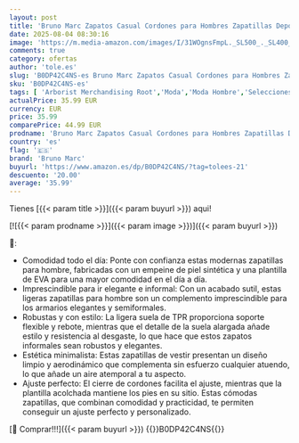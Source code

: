 ```yaml
---
layout: post
title: 'Bruno Marc Zapatos Casual Cordones para Hombres Zapatillas Deportivas de Moda Sneakers Size 43.5 Blanco BMUMFN2506'
date: 2025-08-04 08:30:16
image: 'https://m.media-amazon.com/images/I/31WOgnsFmpL._SL500_._SL400_.jpg'
comments: true
category: ofertas
author: 'tole.es'
slug: 'B0DP42C4NS-es Bruno Marc Zapatos Casual Cordones para Hombres Zapatillas...'
sku: 'B0DP42C4NS-es'
tags: [ 'Arborist Merchandising Root','Moda','Moda Hombre','Selecciones de moda que son tendencia esta semana','Self Service','Special Features Stores','Zapatillas casual para hombre','Zapatillas deportivas y de moda para hombre','Zapatos para hombre','bruno marc','c8538d25-3af9-48d3-aeff-5f3ce5572a36_0','c8538d25-3af9-48d3-aeff-5f3ce5572a36_3301','zapatos','🇪🇸', ]
actualPrice: 35.99 EUR
currency: EUR
price: 35.99
comparePrice: 44.99 EUR
prodname: 'Bruno Marc Zapatos Casual Cordones para Hombres Zapatillas Deportivas de Moda Sneakers Size 43.5 Blanco BMUMFN2506'
country: 'es'
flag: '🇪🇸'
brand: 'Bruno Marc'
buyurl: 'https://www.amazon.es/dp/B0DP42C4NS/?tag=tolees-21'
descuento: '20.00'
average: '35.99'
---
```


Tienes [{{< param title >}}]({{< param buyurl >}}) aqui!

[![{{< param prodname >}}]({{< param image >}})]({{< param buyurl >}})

🔎:

- Comodidad todo el día: Ponte con confianza estas modernas zapatillas para hombre, fabricadas con un empeine de piel sintética y una plantilla de EVA para una mayor comodidad en el día a día.
- Imprescindible para ir elegante e informal: Con un acabado sutil, estas ligeras zapatillas para hombre son un complemento imprescindible para los armarios elegantes y semiformales.
- Robustas y con estilo: La ligera suela de TPR proporciona soporte flexible y rebote, mientras que el detalle de la suela alargada añade estilo y resistencia al desgaste, lo que hace que estos zapatos informales sean robustos y elegantes.
- Estética minimalista: Estas zapatillas de vestir presentan un diseño limpio y aerodinámico que complementa sin esfuerzo cualquier atuendo, lo que añade un aire atemporal a tu aspecto.
- Ajuste perfecto: El cierre de cordones facilita el ajuste, mientras que la plantilla acolchada mantiene los pies en su sitio. Estas cómodas zapatillas, que combinan comodidad y practicidad, te permiten conseguir un ajuste perfecto y personalizado.

[🛒 Comprar!!!]({{< param buyurl >}})
{{<world>}}B0DP42C4NS{{</world>}}
